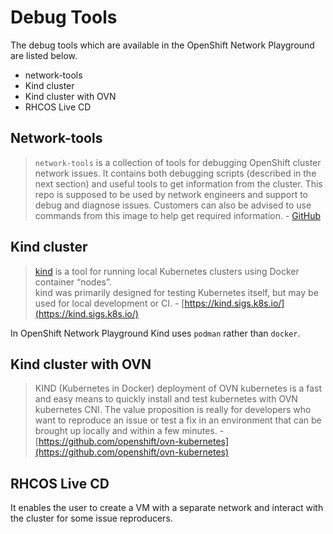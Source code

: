 # Debug Tools

The debug tools which are available in the OpenShift Network Playground are listed below.

* network-tools
* Kind cluster
* Kind cluster with OVN
* RHCOS Live CD

## Network-tools

> `network-tools` is a collection of tools for debugging OpenShift cluster network issues. It contains both debugging scripts (described in the next section) and useful tools to get information from the cluster. This repo is supposed to be used by network engineers and support to debug and diagnose issues. Customers can also be advised to use commands from this image to help get required information. - [GitHub](https://github.com/openshift/network-tools)

## Kind cluster

> [kind](https://sigs.k8s.io/kind) is a tool for running local Kubernetes clusters using Docker container “nodes”.\
> kind was primarily designed for testing Kubernetes itself, but may be used for local development or CI. - [https://kind.sigs.k8s.io/](https://kind.sigs.k8s.io/)

In OpenShift Network Playground Kind uses `podman` rather than `docker`.

## Kind cluster with OVN

> KIND (Kubernetes in Docker) deployment of OVN kubernetes is a fast and easy means to quickly install and test kubernetes with OVN kubernetes CNI. The value proposition is really for developers who want to reproduce an issue or test a fix in an environment that can be brought up locally and within a few minutes. - [https://github.com/openshift/ovn-kubernetes](https://github.com/openshift/ovn-kubernetes)

## RHCOS Live  CD

It enables the user to create a VM with a separate network and interact with the cluster for some issue reproducers.

